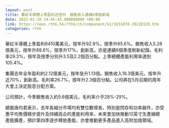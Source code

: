 ```yaml
---
layout: post
title: 華虹半導體上季盈利近倍升　銷售收入連續6季創新高
date: 2022-01-28 14:45:45.000000000 +08:00
link: https://news.rthk.hk/rthk/ch/component/k2/1631078-20220128.htm
categories: rthk
---
```


華虹半導體上季盈利8410萬美元，按年升92.9%，按季升65.6%。銷售收入5.28億美元，按年升88.6%，按季升17%，創新高，亦是連續6個季度刷新紀錄。毛利率29.3%，按年及按季分別升3.5及2.2個百分點。上季總體產能利用率達到105.4%。

集團去年全年盈利約2.12億美元，按年急升1.13倍。銷售收入16.3億美元，按年升近70%，創新高。毛利率26.7%，按年升2.3個百分點。公司將在5月召開的周年大會上決定股息分配方案。

公司預計，今季銷售收入約5.6億美元，毛利率介乎28%-29%。

總裁唐均君表示，去年各細分市場均有雙位數增長，特別是閃存和功率器件，亦受惠平均售價穩步提升及持續高企的產能利用率，未來會加快推動12英寸生產線總產能擴產，預計第四季逐步釋放產能，亦會推動更多產品進入高附加值領域。
